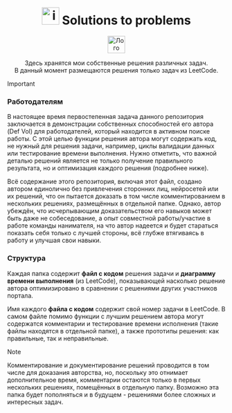 <div align="center">
  
# <img width="40" height="40" alt="image" src="https://github.com/user-attachments/assets/a2d5d19f-c273-48c3-82b4-fdaa2d2b7556" /> Solutions to problems
<a href="https://leetcode.com/u/Def_Vol/" target="_blank">
  <picture>
    <source media="(prefers-color-scheme: dark)" srcset="https://github.com/user-attachments/assets/fadf18f4-8c42-4dac-96d2-b50da1954085">
    <source media="(prefers-color-scheme: light)" srcset="https://github.com/user-attachments/assets/ad0e3eda-ebbe-4fd5-8613-91d673b98fd1">
    <img width="40" height="40" alt="Лого LeetCode" src="https://github.com/user-attachments/assets/ad0e3eda-ebbe-4fd5-8613-91d673b98fd1">
  </picture>
</a>

Здесь хранятся мои собственные решения различных задач.  
В данный момент размещаются решения только задач из LeetCode.  

</div>

>[!IMPORTANT]
>### Работодателям
>В настоящее время первостепенная задача данного репозитория заключается в демонстрации собственных способностей его автора (Def Vol) для работодателей, который находится в активном поиске работы.
>С этой целью функции решения автора могут содержать код, не нужный для решения задачи, например, циклы валидации данных или тестирование времени выполнения.
>Нужно отметить, что важной деталью решений является не только получение правильного результата, но и оптимизация каждого решения (подробнее ниже).
>
>Всё содержание этого репозитория, включая этот файл, создано автором единолично без привлечения сторонних лиц, нейросетей или их решений, что он пытается доказать в том числе комментированием в нескольких решениях, размещённых в отдельной папке.
>Однако, автор убеждён, что исчерпывающим доказательством его навыков может быть даже не собеседование, а опыт совместной работы/участие в работе команды нанимателя, на что автор надеется и будет стараться показать себя только с лучшей стороны, всё глубже втягиваясь в работу и улучшая свои навыки.


### Структура
Каждая папка содержит **файл с кодом** решения задачи и **диаграмму времени выполнения** (из LeetCode), показывающей насколько решение автора оптимизировано в сравнении с решениями других участников портала. 

Имя каждого **файла с кодом** содержит свой номер задачи в LeetCode. В самом файле помимо функции с лучшим решением автора могут содержатся комментарии и тестирование времени исполнения (такие файлы находятся в отдельной папке), а также прототипы решения: как правильные, так и неправильные.
>[!NOTE]
>Комментирование и документирование решений проводится в том числе для доказания авторства, но, поскольку это отнимает дополнительное время, комментарии остаются только в первых нескольких решениях, помещённых в отдельную папку. Возможно эта папка будет пополняться и в будущем - решениями более сложных и интересных задач.
